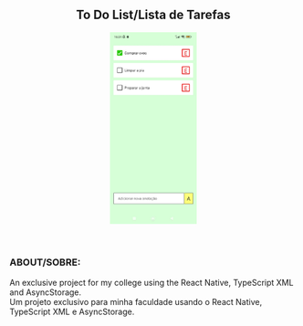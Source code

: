<h2 align="center">To Do List/Lista de Tarefas</h2>

<p align="center">
  <p align="center">
    <img src="./interface.jpeg" width="30%">
  </p>
</p>
</br>

### ABOUT/SOBRE:
An exclusive project for my college using the React Native, TypeScript XML and AsyncStorage. </br>
Um projeto exclusivo para minha faculdade usando o React Native, TypeScript XML e AsyncStorage.
